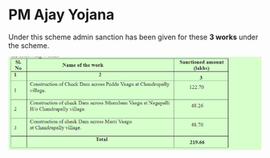 # PM Ajay Yojana

Under this scheme admin sanction has been given for these **3 works** under the scheme.

![](../files/84a58082-f224-4491-8e53-a85ff71724c0.png)